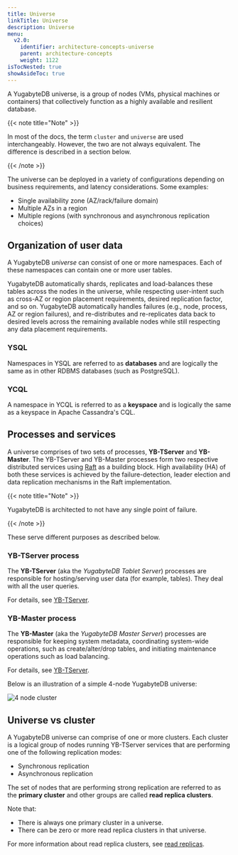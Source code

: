 ```yaml
---
title: Universe
linkTitle: Universe
description: Universe
menu:
  v2.0:
    identifier: architecture-concepts-universe
    parent: architecture-concepts
    weight: 1122
isTocNested: true
showAsideToc: true
---
```


A YugabyteDB universe, is a group of nodes (VMs, physical machines or containers) that collectively function as a highly available and resilient database.

{{< note title="Note" >}}

In most of the docs, the term `cluster` and `universe` are used interchangeably. However, the two are not always equivalent. The difference is described in a section below.

{{< /note >}}

The universe can be deployed in a variety of configurations depending on business requirements, and latency considerations. Some examples:

- Single availability zone (AZ/rack/failure domain)
- Multiple AZs in a region
- Multiple regions (with synchronous and asynchronous replication choices)

## Organization of user data

A YugabyteDB *universe* can consist of one or more namespaces. Each of these namespaces can contain one or more user tables.

YugabyteDB automatically shards, replicates and load-balances these tables across the nodes in the universe, while respecting user-intent such as cross-AZ or region placement requirements, desired replication factor, and so on. YugabyteDB automatically handles failures (e.g., node, process, AZ or region failures), and re-distributes and re-replicates data back to desired levels across the remaining available nodes while still respecting any data placement requirements.

### YSQL

Namespaces in YSQL are referred to as **databases** and are logically the same as in other RDBMS databases (such as PostgreSQL).

### YCQL

A namespace in YCQL is referred to as a **keyspace** and is logically the same as a keyspace in Apache Cassandra's CQL.

## Processes and services

A universe comprises of two sets of processes, **YB-TServer** and **YB-Master**. The YB-TServer and YB-Master processes form two respective distributed services using [Raft](https://raft.github.io/) as a building block. High availability (HA) of both these services is achieved by the failure-detection, leader election and data replication mechanisms in the Raft implementation.

{{< note title="Note" >}}

YugabyteDB is architected to not have any single point of failure.

{{< /note >}}

These serve different purposes as described below.

### YB-TServer process

The **YB-TServer** (aka the *YugabyteDB Tablet Server*) processes are responsible for hosting/serving user data (for example, tables). They deal with all the user queries.

For details, see [YB-TServer](../yb-tserver).

### YB-Master process

The **YB-Master** (aka the *YugabyteDB Master Server*) processes are responsible for keeping system metadata, coordinating system-wide operations, such as create/alter/drop tables, and initiating maintenance operations such as load balancing.

For details, see [YB-TServer](../yb-tserver).

Below is an illustration of a simple 4-node YugabyteDB universe:

![4 node cluster](/images/architecture/4_node_cluster.png)

## Universe vs cluster

A YugabyteDB universe can comprise of one or more clusters. Each cluster is a logical group of nodes running YB-TServer services that are performing one of the following replication modes:

- Synchronous replication
- Asynchronous replication

The set of nodes that are performing strong replication are referred to as the **primary cluster** and other groups are called **read replica clusters**.

Note that:

- There is always one primary cluster in a universe.
- There can be zero or more read replica clusters in that universe.

For more information about read replica clusters, see [read replicas](../../docdb/replication/#read-only-replicas).

